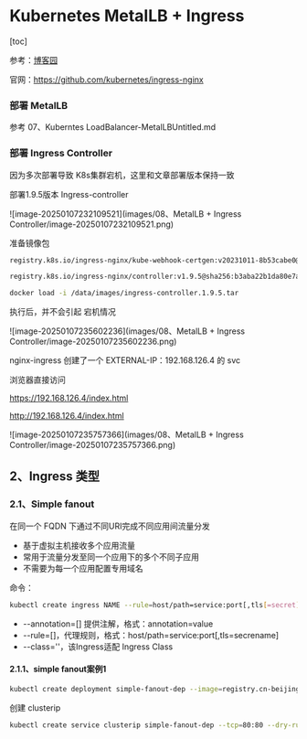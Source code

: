 # Kubernetes MetalLB + Ingress 

[toc]

参考：[博客园](https://www.cnblogs.com/birkhoffxia/articles/17998192)

官网：https://github.com/kubernetes/ingress-nginx

### 部署 MetalLB

参考 07、Kuberntes LoadBalancer-MetalLBUntitled.md



### 部署 Ingress Controller

因为多次部署导致 K8s集群宕机，这里和文章部署版本保持一致

部署1.9.5版本 Ingress-controller

![image-20250107232109521](images/08、MetalLB + Ingress Controller/image-20250107232109521.png)



准备镜像包

```sh
registry.k8s.io/ingress-nginx/kube-webhook-certgen:v20231011-8b53cabe0@sha256:a7943503b45d552785aa3b5e457f169a5661fb94d82b8a3373bcd9ebaf9aac80

registry.k8s.io/ingress-nginx/controller:v1.9.5@sha256:b3aba22b1da80e7acfc52b115cae1d4c687172cbf2b742d5b502419c25ff340e
```

```sh
docker load -i /data/images/ingress-controller.1.9.5.tar
```

执行后，并不会引起 宕机情况

![image-20250107235602236](images/08、MetalLB + Ingress Controller/image-20250107235602236.png)



nginx-ingress 创建了一个 EXTERNAL-IP：192.168.126.4 的 svc

浏览器直接访问

https://192.168.126.4/index.html

http://192.168.126.4/index.html

![image-20250107235757366](images/08、MetalLB + Ingress Controller/image-20250107235757366.png)



## 2、Ingress 类型

### 2.1、Simple fanout

在同一个 FQDN 下通过不同URI完成不同应用间流量分发

+ 基于虚拟主机接收多个应用流量
+ 常用于流量分发至同一个应用下的多个不同子应用
+ 不需要为每一个应用配置专用域名



命令：

```sh
kubectl create ingress NAME --rule=host/path=service:port[,tls[=secret]]
```

+ --annotation=[] 提供注解，格式：annotation=value
+ --rule=[]，代理规则，格式：host/path=service:port[,tls=secrename]
+ --class=''，该Ingress适配 Ingress Class



#### 2.1.1、simple fanout案例1

```sh
kubectl create deployment simple-fanout-dep --image=registry.cn-beijing.aliyuncs.com/yuncenliu/nginx:1.27.3 --replicas=3 -o yaml --dry-run=client > test/simple-fanout-dep.yaml
```

创建 clusterip

```sh
kubectl create service clusterip simple-fanout-dep --tcp=80:80 --dry-run=client -o yaml > test/simple-fanout-svc.yaml
```

